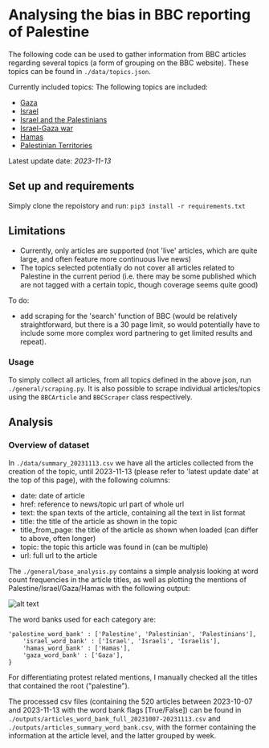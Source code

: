 # Analysing the bias in BBC reporting of Palestine
The following code can be used to gather information from BBC articles regarding several topics (a form of grouping on the BBC website). These topics can be found in ```./data/topics.json```. 

Currently included topics:
The following topics are included:
* [Gaza](https://www.bbc.com/news/topics/cgv64vq5z82t)
* [Israel](https://www.bbc.com/news/topics/c302m85q5ljt)
* [Israel and the Palestinians](https://www.bbc.com/news/topics/c207p54m4rqt)
* [Israel-Gaza war](https://www.bbc.com/news/topics/c2vdnvdg6xxt)
* [Hamas](https://www.bbc.com/news/topics/cnx753jen5zt)
* [Palestinian Territories](https://www.bbc.com/news/topics/cdl8n2eder8t)

Latest update date: *2023-11-13*

## Set up and requirements
Simply clone the repoistory and run:
```pip3 install -r requirements.txt```

## Limitations

* Currently, only articles are supported (not 'live' articles, which are quite large, and often feature more continuous live news)
* The topics selected potentially do not cover all articles related to Palestine in the current period (i.e. there may be some published which are not tagged with a certain topic, though coverage seems quite good)

To do:
* add scraping for the 'search' function of BBC (would be relatively straightforward, but there is a 30 page limit, so would potentially have to include some more complex word partnering to get limited results and repeat).

### Usage

To simply collect all articles, from all topics defined in the above json, run  ```./general/scraping.py```. It is also possible to scrape individual articles/topics using the ```BBCArticle``` and ```BBCScraper``` class respectively.

## Analysis 

### Overview of dataset

In ```./data/summary_20231113.csv``` we have all the articles collected from the creation of the topic, until 2023-11-13 (please refer to 'latest update date' at the top of this page), with the following columns:
* date: date of article
* href: reference to news/topic url part of whole url
* text: the span texts of the article, containing all the text in list format
* title: the title of the article as shown in the topic
* title_from_page: the title of the article as shown when loaded (can differ to above, often longer)
* topic: the topic this article was found in (can be multiple)
* url: full url to the article

The ```./general/base_analysis.py``` contains a simple analysis looking at word count frequencies in the article titles, as well as plotting the mentions of Palestine/Israel/Gaza/Hamas with the following output:

![alt text](./outputs/word_bank_mentions_20231007_to_20231113.png)

The word banks used for each category are:
```
'palestine_word_bank' : ['Palestine', 'Palestinian', 'Palestinians'],
    'israel_word_bank' : ['Israel', 'Israeli', 'Israelis'],
    'hamas_word_bank' : ['Hamas'],
    'gaza_word_bank' : ['Gaza'],
}
```

For differentiating protest related mentions, I manually checked all the titles that contained the root ("palestine"). 

The processed csv files (containing the 520 articles between 2023-10-07 and 2023-11-13 with the word bank flags [True/False]) can be found in ```./outputs/articles_word_bank_full_20231007-20231113.csv``` and ```./outputs/articles_summary_word_bank.csv```, with the former containing the information at the article level, and the latter grouped by week.
